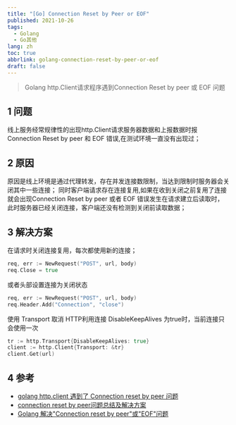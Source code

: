 ```yaml
---
title: "[Go] Connection Reset by Peer or EOF"
published: 2021-10-26
tags:
  - Golang
  - Go其他
lang: zh
toc: true
abbrlink: golang-connection-reset-by-peer-or-eof
draft: false
---
```


>Golang http.Client请求程序遇到Connection Reset by peer 或 EOF 问题

<!--more-->

## 1 问题

线上服务经常规律性的出现http.Client请求服务器数据和上报数据时报Connection Reset by peer 和 EOF 错误,在测试环境一直没有出现过；

## 2 原因

原因是线上环境是通过代理转发，存在并发连接数限制，当达到限制时服务器会关闭其中一些连接； 同时客户端请求存在连接复用,如果在收到关闭之前复用了连接就会出现Connection Reset by peer 或者 EOF 错误发生在请求建立后读取时，此时服务器已经关闭连接，客户端还没有检测到关闭前读取数据；

## 3 解决方案

在请求时关闭连接复用，每次都使用新的连接；

```go
req, err := NewRequest("POST", url, body)
req.Close = true
```

或者头部设置连接为关闭状态

```go
req, err := NewRequest("POST", url, body)
req.Header.Add("Connection", "close")
```

使用 Transport 取消 HTTP利用连接 DisableKeepAlives 为true时，当前连接只会使用一次

```go
tr := http.Transport{DisableKeepAlives: true}
client := http.Client{Transport: &tr}
client.Get(url)
```

## 4 参考

- [golang http.client 遇到了 Connection reset by peer 问题](https://www.cnblogs.com/jackluo/p/10452026.html)
- [connection reset by peer问题总结及解决方案](https://blog.csdn.net/weixin_34161032/article/details/86360913)
- [Golang 解决"Connection reset by peer"或"EOF"问题](https://my.oschina.net/shou1156226/blog/808613)